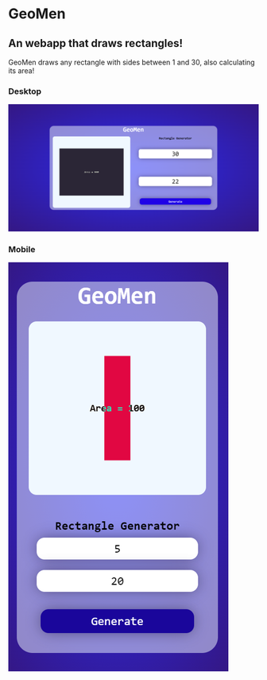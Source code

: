 # GeoMen
## An webapp that draws rectangles!
GeoMen draws any rectangle with sides between 1 and 30, also calculating its area!
### Desktop
![Desktop](desktop.png)
### Mobile
![Mobile](mobile.png)
